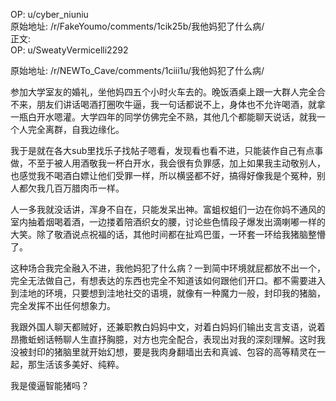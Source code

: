 
OP: u/cyber_niuniu  
原始地址: /r/FakeYoumo/comments/1cik25b/我他妈犯了什么病/  
正文:  
OP: u/SweatyVermicelli2292  

 原始地址: /r/NEWTo_Cave/comments/1ciii1u/我他妈犯了什么病/  

参加大学室友的婚礼，坐他妈四五个小时火车去的。晚饭酒桌上跟一大群人完全合不来，朋友们讲话喝酒打圈吹牛逼，我一句话都说不上，身体也不允许喝酒，就拿一瓶白开水嗯灌。大学四年的同学仿佛完全不熟，其他几个都能聊天说话，就我一个人完全离群，自我边缘化。

我于是就在各大sub里找乐子找帖子嗯看，发现看也看不进，只能装作自己有点事做，不至于被人用酒敬我一杯白开水，我会很有负罪感，加上如果我主动敬别人，也感觉我不喝酒白嫖让他们受罪一样，所以横竖都不好，搞得好像我是个冤种，别人都欠我几百万腊肉币一样。

人一多我就没话讲，浑身不自在，只能发呆出神。富蛆权蛆们一边在你妈不通风的室内抽着烟喝着酒，一边搂着陪酒织女的腰，讨论些色情段子爆发出滴喇嘟一样的大笑。除了敬酒说点祝福的话，其他时间都在扯鸡巴蛋，一环套一环给我猪脑整懵了。

这种场合我完全融入不进，我他妈犯了什么病？一到简中环境就屁都放不出一个，完全无法做自己，有想表达的东西也完全不知道该如何跟他们开口。都不需要进入到洼地的环境，只要想到洼地社交的语境，就像有一种魔力一般，封印我的猪脑，完全发挥不出任何想象力。

我跟外国人聊天都贼好，还兼职教白妈妈中文，对着白妈妈们输出支言支语，说着昂撒蚯蚓话畅聊人生直抒胸臆，对方也完全配合，表现出对我的深刻理解。这时我没被封印的猪脑里就开始幻想，要是我肉身翻墙出去和真诚、包容的高等精灵在一起，那生活该多美好、纯粹。

我是傻逼智能猪吗？
